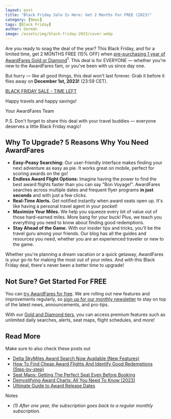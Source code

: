 ```yaml
---
layout: post
title: "Black Friday Sale Is Here: Get 2 Months For FREE (2023)"
category: [News]
tags: [Black Friday]
author: Germán
image: /assets/img/black-friday-2023/cover.webp
---
```


Are you ready to snag the deal of the year? This Black Friday, and for a limited time, get 2 MONTHS FREE (15% OFF) when [pre-purchasing 1 year of AwardFares Gold or Diamond](https://awardfares.com)<sup>1</sup>. This deal is for EVERYONE — whether you're new to the AwardFares fam, or you've been with us since day one.

But hurry — like all good things, this deal won't last forever. Grab it before it flies away on **December 1st, 2023!** (23:59 CET).

<a href="https://awardfares.com/black-friday" data-countdown="2023-12-01T22:59:00.000+02:00" class="black-friday">
  BLACK FRIDAY SALE - TIME LEFT
</a>

Happy travels and happy savings!

Your AwardFares Team

P.S. Don't forget to share this deal with your travel buddies — everyone deserves a little Black Friday magic!

## Why To Upgrade? 5 Reasons Why You Need AwardFares

- **Easy-Peasy Searching:** Our user-friendly interface makes finding your next adventure as easy as pie. It works great on mobile, perfect for scoring awards on the go!
- **Endless Award Flight Options:** Imagine having the power to find the best award flights faster than you can say "Bon Voyage!". AwardFares searches across multiple dates and frequent flyer programs **in just seconds** and with just a few clicks.
- **Real-Time Alerts.** Get notified instantly when award seats open up. It's like having a personal travel agent in your pocket!
- **Maximize Your Miles.** We help you squeeze every bit of value out of those hard-earned miles. More bang for your buck! Plus, we teach you everything you need to know about finding good redemptions.
- **Stay Ahead of the Game.** With our insider tips and tricks, you'll be the travel guru among your friends. Our blog has all the guides and resources you need, whether you are an experienced traveler or new to the game.

Whether you're planning a dream vacation or a quick getaway, AwardFares is your go-to for making the most out of your miles. And with this Black Friday deal, there's never been a better time to upgrade!

## Not Sure? Get Started For FREE

You can [try AwardFares for free](https://awardfares.com/). We are rolling out new features and improvements regularly, so [sign up for our monthly newsletter](https://awardfares.com/newsletter) to stay on top of the latest news, announcements, and pro-tips.

With our [Gold and Diamond tiers](https://awardfares.com/pricing), you can access premium features such as unlimited daily searches, alerts, seat maps, flight schedules, and more!

## Read More

Make sure to also check these posts out

- [Delta SkyMiles Award Search Now Available (New Features)](https://blog.awardfares.com/introducing-delta)
- [How To Find Cheap Award Flights And Identify Good Redemptions (Step-by-step)](https://blog.awardfares.com/how-to-find-cheap-award-flights/)
- [Seat Maps: Getting The Perfect Seat Even Before Booking](https://blog.awardfares.com/seatmaps-guide/)
- [Demystifying Award Charts: All You Need To Know (2023)](https://blog.awardfares.com/demystifying-award-charts/)
- [Ultimate Guide to Award Release Dates](https://blog.awardfares.com/ultimate-guide-to-award-release-dates)

Notes

- *(1) After one year, the subscription goes back to a regular monthly subscription.*

<script src="/assets/js/countdown.js"></script>